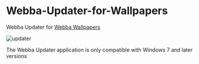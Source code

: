 # Webba-Updater-for-Wallpapers


Webba Updater for <a href="https://github.com/WebbaLuca/Webba-Wallpapers/">Webba Wallpapers</a>

![updater](https://user-images.githubusercontent.com/81247068/152615936-42cdea3d-49c7-4dd1-910b-b21c35a81655.png)


The Webba Updater application is only compatible with Windows 7 and later versions
